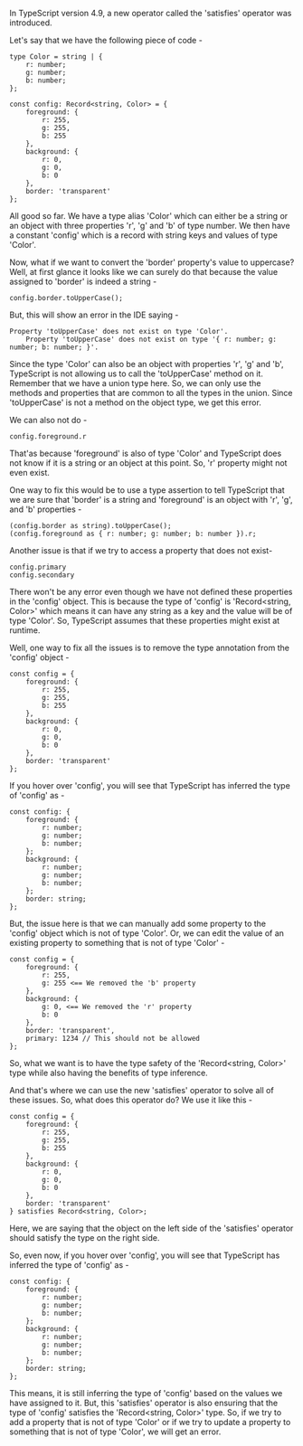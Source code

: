In TypeScript version 4.9, a new operator called the 'satisfies' operator was introduced.

Let's say that we have the following piece of code -

    type Color = string | {
        r: number;
        g: number;
        b: number;
    };

    const config: Record<string, Color> = {
        foreground: {
            r: 255,
            g: 255,
            b: 255
        },
        background: {
            r: 0,
            g: 0,
            b: 0
        },
        border: 'transparent'
    };

All good so far. We have a type alias 'Color' which can either be a string or an object with three properties 'r', 'g' and 'b' of type number. We then have a constant 'config' which is a record with string keys and values of type 'Color'.

Now, what if we want to convert the 'border' property's value to uppercase? Well, at first glance it looks like we can surely do that because the value assigned to 'border' is indeed a string - 

    config.border.toUpperCase();

But, this will show an error in the IDE saying -

    Property 'toUpperCase' does not exist on type 'Color'.
        Property 'toUpperCase' does not exist on type '{ r: number; g: number; b: number; }'.

Since the type 'Color' can also be an object with properties 'r', 'g' and 'b', TypeScript is not allowing us to call the 'toUpperCase' method on it. Remember that we have a union type here. So, we can only use the methods and properties that are common to all the types in the union. Since 'toUpperCase' is not a method on the object type, we get this error.

We can also not do -

    config.foreground.r

That'as because 'foreground' is also of type 'Color' and TypeScript does not know if it is a string or an object at this point. So, 'r' property might not even exist.

One way to fix this would be to use a type assertion to tell TypeScript that we are sure that 'border' is a string and 'foreground' is an object with 'r', 'g', and 'b' properties -
    
    (config.border as string).toUpperCase();
    (config.foreground as { r: number; g: number; b: number }).r;

Another issue is that if we try to access a property that does not exist- 

    config.primary
    config.secondary

There won't be any error even though we have not defined these properties in the 'config' object. This is because the type of 'config' is 'Record<string, Color>' which means it can have any string as a key and the value will be of type 'Color'. So, TypeScript assumes that these properties might exist at runtime.

Well, one way to fix all the issues is to remove the type annotation from the 'config' object - 

    const config = {
        foreground: {
            r: 255,
            g: 255,
            b: 255
        },
        background: {
            r: 0,
            g: 0,
            b: 0
        },
        border: 'transparent'
    };

If you hover over 'config', you will see that TypeScript has inferred the type of 'config' as -

    const config: {
        foreground: {
            r: number;
            g: number;
            b: number;
        };
        background: {
            r: number;
            g: number;
            b: number;
        };
        border: string;
    };

But, the issue here is that we can manually add some property to the 'config' object which is not of type 'Color'. Or, we can edit the value of an existing property to something that is not of type 'Color' -

    const config = {
        foreground: {
            r: 255,
            g: 255 <== We removed the 'b' property
        },
        background: {
            g: 0, <== We removed the 'r' property
            b: 0
        },
        border: 'transparent',
        primary: 1234 // This should not be allowed
    };

So, what we want is to have the type safety of the 'Record<string, Color>' type while also having the benefits of type inference.

And that's where we can use the new 'satisfies' operator to solve all of these issues. So, what does this operator do? We use it like this -

    const config = {
        foreground: {
            r: 255,
            g: 255,
            b: 255
        },
        background: {
            r: 0,
            g: 0,
            b: 0
        },
        border: 'transparent'
    } satisfies Record<string, Color>;

Here, we are saying that the object on the left side of the 'satisfies' operator should satisfy the type on the right side.

So, even now, if you hover over 'config', you will see that TypeScript has inferred the type of 'config' as -

    const config: {
        foreground: {
            r: number;
            g: number;
            b: number;
        };
        background: {
            r: number;
            g: number;
            b: number;
        };
        border: string;
    };

This means, it is still inferring the type of 'config' based on the values we have assigned to it. But, this 'satisfies' operator is also ensuring that the type of 'config' satisfies the 'Record<string, Color>' type. So, if we try to add a property that is not of type 'Color' or if we try to update a property to something that is not of type 'Color', we will get an error.